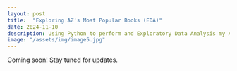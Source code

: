 ```yaml
---
layout: post
title:  "Exploring AZ's Most Popular Books (EDA)"
date: 2024-11-10
description: Using Python to perform and Exploratory Data Analysis my AZ-best-books dataset.   
image: "/assets/img/image5.jpg"
---
```

<p class="intro"><span class="dropcap">C</span>oming soon! Stay tuned for updates.</p>